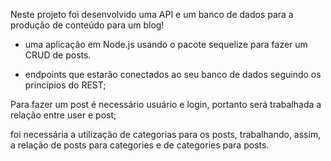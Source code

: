 Neste projeto foi desenvolvido uma API e um banco de dados para a produção de conteúdo para um blog!

* uma aplicação em Node.js usando o pacote sequelize para fazer um CRUD de posts.

* endpoints que estarão conectados ao seu banco de dados seguindo os princípios do REST;

Para fazer um post é necessário usuário e login, portanto será trabalhada a relação entre user e post;

foi necessária a utilização de categorias para os posts, trabalhando, assim, a relação de posts para categories e de categories para posts.


